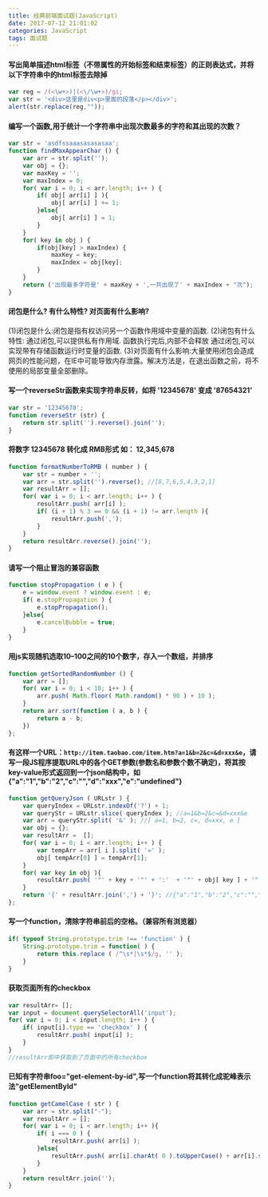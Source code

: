 ```yaml
---
title: 经典前端面试题(JavaScript)
date: 2017-07-12 21:01:02
categories: JavaScript
tags: 面试题
---
```

####  写出简单描述html标签（不带属性的开始标签和结束标签）的正则表达式，并将以下字符串中的html标签去除掉
```js
var reg = /(<\w+>)|(<\/\w+>)/gi;
var str = '<div>这里是div<p>里面的段落</p></div>';
alert(str.replace(reg,""));
```
<!--more-->
#### 编写一个函数,用于统计一个字符串中出现次数最多的字符和其出现的次数？
```js
var str = 'asdfssaaasasasasaa';
function findMaxAppearChar () {
    var arr = str.split('');
    var obj = {};
    var maxKey = ''; 
    var maxIndex = 0;
    for( var i = 0; i < arr.length; i++ ) {
        if( obj[ arr[i] ] ){
            obj[ arr[i] ] += 1;
        }else{
            obj[ arr[i] ] = 1;
        }
    }
    for( key in obj ) {
        if(obj[key] > maxIndex) {
            maxKey = key;
            maxIndex = obj[key];
        }
    }
    return ('出现最多字符是' + maxKey + ',一共出现了' + maxIndex + "次");
}
```
#### 闭包是什么? 有什么特性? 对页面有什么影响?
(1)闭包是什么:闭包是指有权访问另一个函数作用域中变量的函数.
(2)闭包有什么特性:
通过闭包,可以提供私有作用域.
函数执行完后,内部不会释放
通过闭包,可以实现带有存储函数运行时变量的函数.
(3)对页面有什么影响:大量使用闭包会造成网页的性能问题，在IE中可能导致内存泄露。解决方法是，在退出函数之前，将不使用的局部变量全部删除。
#### 写一个reverseStr函数来实现字符串反转，如将 '12345678' 变成 '87654321'
```js
var str = '12345678';
function reverseStr (str) {
    return str.split('').reverse().join('');
}
```
#### 将数字 12345678 转化成 RMB形式 如： 12,345,678
```js
function formatNumberToRMB ( number ) {
    var str = number + '';
    var arr = str.split('').reverse(); //[8,7,6,5,4,3,2,1]
    var resultArr = [];
    for( var i = 0; i < arr.length; i++ ) {
        resultArr.push( arr[i] );
        if( (i + 1) % 3 == 0 && (i + 1) != arr.length ){
            resultArr.push(',');
        }
    }
    return resultArr.reverse().join('');
}
```
#### 请写一个阻止冒泡的兼容函数
```js
function stopPropagation ( e ) {
    e = window.event ? window.event : e;
    if( e.stopPropagation ) {
        e.stopPropagation();
    }else{
        e.cancelBubble = true;
    }
}
```
#### 用js实现随机选取10–100之间的10个数字，存入一个数组，并排序
```js
function getSortedRandomNumber () {
    var arr = [];
    for( var i = 0; i < 10; i++ ) {
        arr.push( Math.floor( Math.random() * 90 ) + 10 );
    }
    return arr.sort(function ( a, b ) {
        return a - b;
    })
};
```
#### 有这样一个URL：`http://item.taobao.com/item.htm?a=1&b=2&c=&d=xxx&e`，请写一段JS程序提取URL中的各个GET参数(参数名和参数个数不确定)，将其按key-value形式返回到一个json结构中，如{"a":"1","b":"2","c":"","d":"xxx","e":"undefined"}
```js
function getQueryJson ( URLstr ) {
    var queryIndex = URLstr.indexOf('?') + 1;
    var queryStr = URLstr.slice( queryIndex ); //a=1&b=2&c=&d=xxx&e
    var arr = queryStr.split( '&' ); //[ a=1, b=2, c=, d=xxx, e ]
    var obj = {};
    var resultArr =  [];
    for( var i = 0; i < arr.length; i++ ) {
        var tempArr = arr[ i ].split( '=' );
        obj[ tempArr[0] ] = tempArr[1];
    }
    for( var key in obj ){
        resultArr.push( '"' + key + '"' + ':'  + '"' + obj[ key ] + '"'   ); 
    }
    return '{' + resultArr.join(',') + '}'; //{"a":"1","b":"2","c":"","d":"xxx","e":"undefined"}
};
```
#### 写一个function，清除字符串前后的空格。（兼容所有浏览器）
```js
if( typeof String.prototype.trim !== 'function' ) {
    String.prototype.trim = function( ) {
        return this.replace ( /^\s*|\s*$/g, '' );
    }
}
```
#### 获取页面所有的checkbox
```js
var resultArr= [];
var input = document.querySelectorAll('input');
for( var i = 0; i < input.length; i++ ) {
    if( input[i].type == 'checkbox' ) {
        resultArr.push( input[i] );
    }
}
//resultArr即中获取到了页面中的所有checkbox
```
#### 已知有字符串foo="get-element-by-id",写一个function将其转化成驼峰表示法"getElementById"
```js
function getCamelCase ( str ) {
    var arr = str.split("-");
    var resultArr = [];
    for( var i = 0; i < arr.length; i++ ){
        if( i === 0 ) {
            resultArr.push( arr[i] ); 
        }else{
            resultArr.push( arr[i].charAt( 0 ).toUpperCase() + arr[i].slice( 1 ) );
        }
    }
    return resultArr.join('');
}
```
